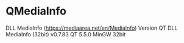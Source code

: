 # QMediaInfo
DLL MediaInfo (https://mediaarea.net/en/MediaInfo) Version QT
DLL MediaInfo (32bit) v0.7.83
QT 5.5.0 MinGW 32bit
